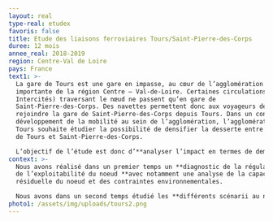 ```yaml
---
layout: real
type-real: etudex
favoris: false
title: Etude des liaisons ferroviaires Tours/Saint-Pierre-des-Corps
duree: 12 mois
annee_real: 2018-2019
region: Centre-Val de Loire
pays: France
text1: >-
  La gare de Tours est une gare en impasse, au cœur de l’agglomération la plus
  importante de la région Centre – Val-de-Loire. Certaines circulations (TGV,
  Intercités) traversant le nœud ne passent qu’en gare de
  Saint-Pierre-des-Corps. Des navettes permettent donc aux voyageurs de
  rejoindre la gare de Saint-Pierre-des-Corps depuis Tours. Dans un contexte de
  développement de la mobilité au sein de l’agglomération, l’agglomération de
  Tours souhaite étudier la possibilité de densifier la desserte entre les gares
  de Tours et Saint-Pierre-des-Corps.

  L’objectif de l’étude est donc d’**analyser l’impact en termes de demande (évolution du nombre de voyageurs), de régularité des services, de coût, d’insertion** (impact sur le bâti notamment) de différents scénarios de densification de la desserte entre les deux gares.
context: >-
  Nous avons réalisé dans un premier temps un **diagnostic de la régularité et
  de l’exploitabilité du noeud **avec notamment une analyse de la capacité
  résiduelle du noeud et des contraintes environnementales.

  Nous avons dans un second temps étudié les **différents scénarii au niveau Etudes préliminaires** : mise au point des schémas fonctionnels (SIF), optimisation du tracé des solutions retenues, chiffrages de ces dernières, analyse de l’impact en termes de demande (impact sur le nombre de voyageurs et évaluation des effets socio-économiques), d’exploitation, de procédures.
photo1: /assets/img/uploads/tours2.png
---
```

